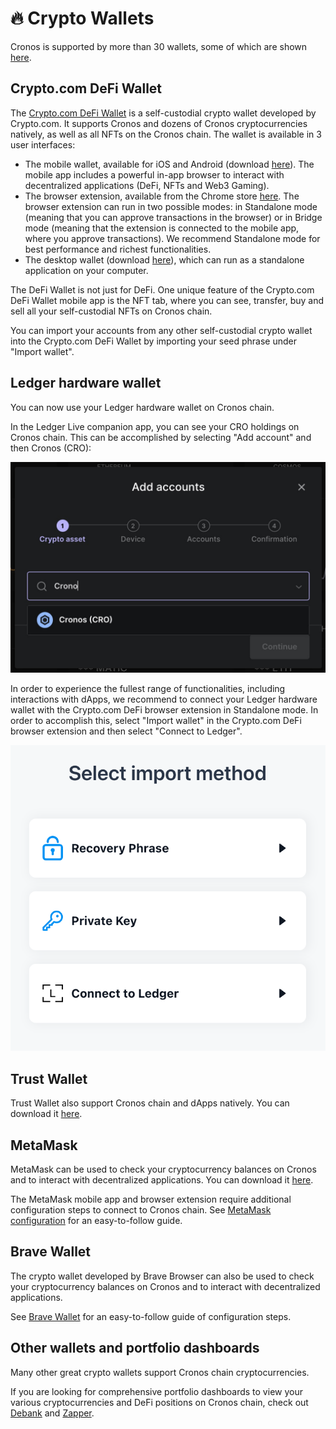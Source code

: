 # 🔥 Crypto Wallets

Cronos is supported by more than 30 wallets, some of which are shown [here](https://cronos.org/wallets).&#x20;

## Crypto.com DeFi Wallet

The [Crypto.com DeFi Wallet](https://crypto.com/defi-wallet) is a self-custodial crypto wallet developed by Crypto.com. It supports Cronos and dozens of Cronos cryptocurrencies natively, as well as all NFTs on the Cronos chain. The wallet is available in 3 user interfaces:

* The mobile wallet, available for iOS and Android (download [here](https://crypto.com/fr/defi-wallet)). The mobile app includes a powerful in-app browser to interact with decentralized applications (DeFi, NFTs and Web3 Gaming).
* The browser extension, available from the Chrome store [here](https://chrome.google.com/webstore/detail/cryptocom-wallet-extensio/hifafgmccdpekplomjjkcfgodnhcellj). The browser extension can run in two possible modes: in Standalone mode (meaning that you can approve transactions in the browser) or in Bridge mode (meaning that the extension is connected to the mobile app, where you approve transactions). We recommend Standalone mode for best performance and richest functionalities.
* The desktop wallet (download [here](https://crypto.com/fr/defi-wallet)), which can run as a standalone application on your computer.

The DeFi Wallet is not just for DeFi. One unique feature of the Crypto.com DeFi Wallet mobile app is the NFT tab, where you can see, transfer, buy and sell all your self-custodial NFTs on Cronos chain.

You can import your accounts from any other self-custodial crypto wallet into the Crypto.com DeFi Wallet by importing your seed phrase under "Import wallet".

## Ledger hardware wallet

You can now use your Ledger hardware wallet on Cronos chain.

In the Ledger Live companion app, you can see your CRO holdings on Cronos chain. This can be accomplished by selecting "Add account" and then Cronos (CRO):

![](../.gitbook/assets/image.png)

In order to experience the fullest range of functionalities, including interactions with dApps, we recommend to connect your Ledger hardware wallet with the Crypto.com DeFi browser extension in Standalone mode. In order to accomplish this, select "Import wallet" in the Crypto.com DeFi browser extension and then select "Connect to Ledger".

![](<../.gitbook/assets/2022-12-22 screenshot 190442@2x.png>)

## Trust Wallet

Trust Wallet also support Cronos chain and dApps natively. You can download it [here](https://trustwallet.com/).

## MetaMask

MetaMask can be used to check your cryptocurrency balances on Cronos and to interact with decentralized applications. You can download it [here](https://metamask.io/).

The MetaMask mobile app and browser extension require additional configuration steps to connect to Cronos chain. See [MetaMask configuration](metamask.md) for an easy-to-follow guide.

## Brave Wallet

The crypto wallet developed by Brave Browser can also be used to check your cryptocurrency balances on Cronos and to interact with decentralized applications.

See [Brave Wallet](brave-wallet.md) for an easy-to-follow guide of configuration steps.

## Other wallets and portfolio dashboards

Many other great crypto wallets support Cronos chain cryptocurrencies.

If you are looking for comprehensive portfolio dashboards to view your various cryptocurrencies and DeFi positions on Cronos chain, check  out [Debank](https://debank.com/) and [Zapper](https://zapper.fi/).

